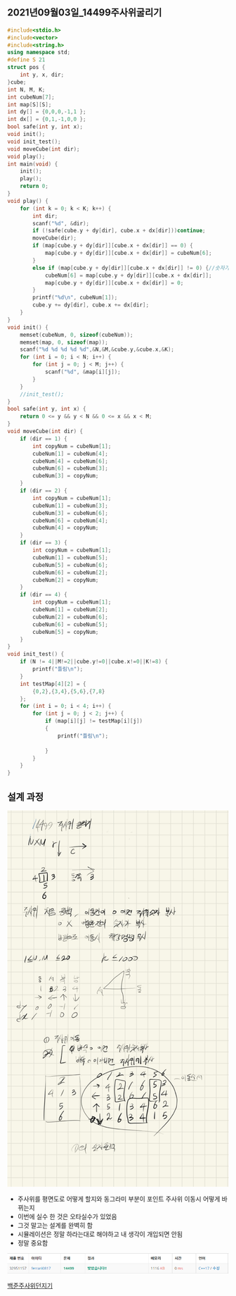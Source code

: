 ## 2021년09월03일_14499주사위굴리기

```c++
#include<stdio.h>
#include<vector>
#include<string.h>
using namespace std;
#define S 21
struct pos {
	int y, x, dir;
}cube;
int N, M, K;
int cubeNum[7];
int map[S][S];
int dy[] = {0,0,0,-1,1 };
int dx[] = {0,1,-1,0,0 };
bool safe(int y, int x);
void init();
void init_test();
void moveCube(int dir);
void play();
int main(void) {
	init();
	play();
	return 0;
}
void play() {
	for (int k = 0; k < K; k++) {
		int dir;
		scanf("%d", &dir);
		if (!safe(cube.y + dy[dir], cube.x + dx[dir]))continue;
		moveCube(dir);
		if (map[cube.y + dy[dir]][cube.x + dx[dir]] == 0) {
			map[cube.y + dy[dir]][cube.x + dx[dir]] = cubeNum[6];
		}
		else if (map[cube.y + dy[dir]][cube.x + dx[dir]] != 0) {//숫자가 있는 경우
			cubeNum[6] = map[cube.y + dy[dir]][cube.x + dx[dir]];
			map[cube.y + dy[dir]][cube.x + dx[dir]] = 0;
		}
		printf("%d\n", cubeNum[1]);
		cube.y += dy[dir], cube.x += dx[dir];
	}
}
void init() {
	memset(cubeNum, 0, sizeof(cubeNum));
	memset(map, 0, sizeof(map));
	scanf("%d %d %d %d %d",&N,&M,&cube.y,&cube.x,&K);
	for (int i = 0; i < N; i++) {
		for (int j = 0; j < M; j++) {
			scanf("%d", &map[i][j]);
		}
	}
	//init_test();
}
bool safe(int y, int x) {
	return 0 <= y && y < N && 0 <= x && x < M;
}
void moveCube(int dir) {
	if (dir == 1) {
		int copyNum = cubeNum[1];
		cubeNum[1] = cubeNum[4];
		cubeNum[4] = cubeNum[6];
		cubeNum[6] = cubeNum[3];
		cubeNum[3] = copyNum;
	}
	if (dir == 2) {
		int copyNum = cubeNum[1];
		cubeNum[1] = cubeNum[3];
		cubeNum[3] = cubeNum[6];
		cubeNum[6] = cubeNum[4];
		cubeNum[4] = copyNum;
	}
	if (dir == 3) {
		int copyNum = cubeNum[1];
		cubeNum[1] = cubeNum[5];
		cubeNum[5] = cubeNum[6];
		cubeNum[6] = cubeNum[2];
		cubeNum[2] = copyNum;
	}
	if (dir == 4) {
		int copyNum = cubeNum[1];
		cubeNum[1] = cubeNum[2];
		cubeNum[2] = cubeNum[6];
		cubeNum[6] = cubeNum[5];
		cubeNum[5] = copyNum;
	}
}
void init_test() {
	if (N != 4||M!=2||cube.y!=0||cube.x!=0||K!=8) {
		printf("틀림\n");
	}
	int testMap[4][2] = {
		{0,2},{3,4},{5,6},{7,8}
	};
	for (int i = 0; i < 4; i++) {
		for (int j = 0; j < 2; j++) {
			if (map[i][j] != testMap[i][j])
			{
				printf("틀림\n");

			}
		}
	}
}
```

## 설계 과정

![image-20210903224927374](2021년09월03일_14499주사위굴리기.assets/image-20210903224927374.png)

- 주사위를 평면도로 어떻게 할지와 동그라미 부분이 포인트 주사위 이동시 어떻게 바뀌는지 
- 이번에 실수 한 것은 오타실수가 있었음
- 그것 말고는 설계를 완벽히 함 
- 시뮬레이션은 정말  하라는대로 해야하고 내 생각이 개입되면 안됨 
- 정말 중요함

![image-20210903225046360](2021년09월03일_14499주사위굴리기.assets/image-20210903225046360.png)

[백준주사위던지기](https://www.acmicpc.net/problem/14499)

